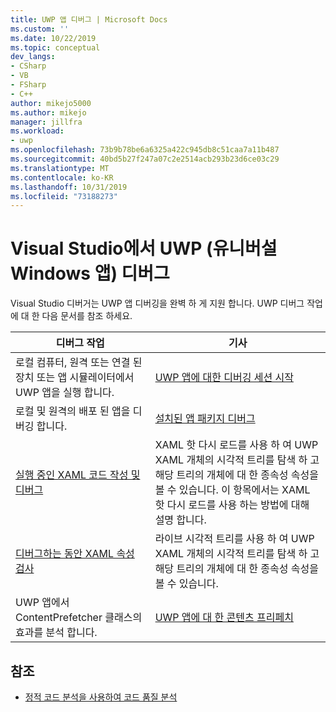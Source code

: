 ```yaml
---
title: UWP 앱 디버그 | Microsoft Docs
ms.custom: ''
ms.date: 10/22/2019
ms.topic: conceptual
dev_langs:
- CSharp
- VB
- FSharp
- C++
author: mikejo5000
ms.author: mikejo
manager: jillfra
ms.workload:
- uwp
ms.openlocfilehash: 73b9b78be6a6325a422c945db8c51caa7a11b487
ms.sourcegitcommit: 40bd5b27f247a07c2e2514acb293b23d6ce03c29
ms.translationtype: MT
ms.contentlocale: ko-KR
ms.lasthandoff: 10/31/2019
ms.locfileid: "73188273"
---
```

# <a name="debug-universal-windows-apps-uwp-in-visual-studio"></a>Visual Studio에서 UWP (유니버설 Windows 앱) 디버그

Visual Studio 디버거는 UWP 앱 디버깅을 완벽 하 게 지원 합니다. UWP 디버그 작업에 대 한 다음 문서를 참조 하세요.

|디버그 작업|기사|
|-|-|
|로컬 컴퓨터, 원격 또는 연결 된 장치 또는 앱 시뮬레이터에서 UWP 앱을 실행 합니다.|[UWP 앱에 대한 디버깅 세션 시작](../debugger/start-a-debugging-session-for-a-store-app-in-visual-studio-vb-csharp-cpp-and-xaml.md)|
|로컬 및 원격의 배포 된 앱을 디버깅 합니다.|[설치된 앱 패키지 디버그](../debugger/debug-installed-app-package.md)|
| [실행 중인 XAML 코드 작성 및 디버그](../xaml-tools/xaml-hot-reload.md) | XAML 핫 다시 로드를 사용 하 여 UWP XAML 개체의 시각적 트리를 탐색 하 고 해당 트리의 개체에 대 한 종속성 속성을 볼 수 있습니다. 이 항목에서는 XAML 핫 다시 로드를 사용 하는 방법에 대해 설명 합니다. |
| [디버그하는 동안 XAML 속성 검사](../xaml-tools/xaml-hot-reload.md) | 라이브 시각적 트리를 사용 하 여 UWP XAML 개체의 시각적 트리를 탐색 하 고 해당 트리의 개체에 대 한 종속성 속성을 볼 수 있습니다. |
|UWP 앱에서 ContentPrefetcher 클래스의 효과를 분석 합니다.|[UWP 앱에 대 한 콘텐츠 프리페치](../debugger/prefetch-content-for-windows-store-apps.md)|

## <a name="see-also"></a>참조
- [정적 코드 분석을 사용하여 코드 품질 분석](../code-quality/code-analysis-for-managed-code-overview.md)
